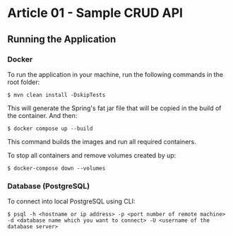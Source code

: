 # Article 01 - Sample CRUD API

## Running the Application

### Docker

To run the application in your machine, run the following commands in the root folder:

`$ mvn clean install -DskipTests`

This will generate the Spring's fat jar file that will be copied in the build of the container. And then:

`$ docker compose up --build`

This command builds the images and run all required containers.

To stop all containers and remove volumes created by up:

`$ docker-compose down --volumes`

### Database (PostgreSQL)

To connect into local PostgreSQL using CLI:

`$ psql -h <hostname or ip address> -p <port number of remote machine> -d <database name which you want to connect> -U <username of the database server>`